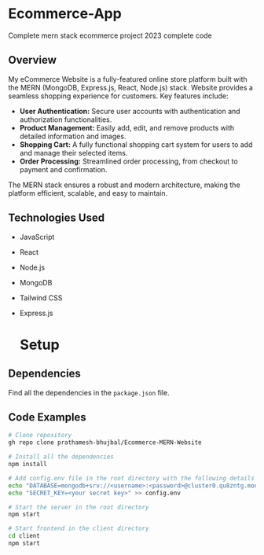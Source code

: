 # Ecommerce-App
Complete mern stack ecommerce project 2023 complete code

## Overview

My eCommerce Website is a fully-featured online store platform built with the MERN (MongoDB, Express.js, React, Node.js) stack. Website provides a seamless shopping experience for customers. Key features include:

- **User Authentication:** Secure user accounts with authentication and authorization functionalities.
- **Product Management:** Easily add, edit, and remove products with detailed information and images.
- **Shopping Cart:** A fully functional shopping cart system for users to add and manage their selected items.
- **Order Processing:** Streamlined order processing, from checkout to payment and confirmation.

The MERN stack ensures a robust and modern architecture, making the platform efficient, scalable, and easy to maintain.

## Technologies Used

- JavaScript
- React
- Node.js
- MongoDB
- Tailwind CSS
- Express.js

  # Setup

## Dependencies

Find all the dependencies in the `package.json` file.

## Code Examples

```bash
# Clone repository
gh repo clone prathamesh-bhujbal/Ecommerce-MERN-Website

# Install all the dependencies
npm install

# Add config.env file in the root directory with the following details
echo "DATABASE=mongodb+srv://<username>:<password>@cluster0.qu8zntg.mongodb.net/SamarthLab" >> config.env
echo "SECRET_KEY=<your secret key>" >> config.env

# Start the server in the root directory
npm start

# Start frontend in the client directory
cd client
npm start
